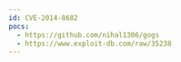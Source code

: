 ```yaml
---
id: CVE-2014-8682
pocs:
  - https://github.com/nihal1306/gogs
  - https://www.exploit-db.com/raw/35238
---
```

